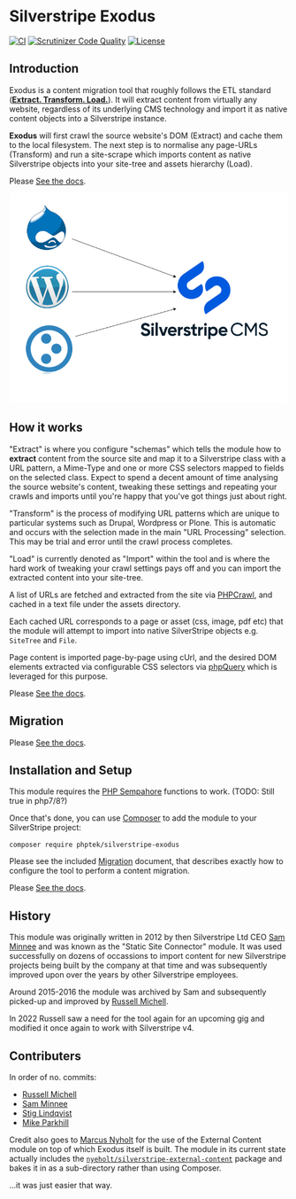 # Silverstripe Exodus

[![CI](https://github.com/phptek/silverstripe-exodus/actions/workflows/ci.yml/badge.svg)](https://github.com/phptek/silverstripe-exodus/actions/workflows/ci.yml)
[![Scrutinizer Code Quality](https://scrutinizer-ci.com/g/phptek/silverstripe-exodus/badges/quality-score.png?b=master)](https://scrutinizer-ci.com/g/phptek/silverstripe-exodus/?branch=master)
[![License](https://poser.pugx.org/phptek/silverstripe-exodus/license.svg)](https://github.com/phptek/silverstripe-exodus/blob/master/LICENSE.md)

## Introduction

Exodus is a content migration tool that roughly follows the ETL standard ([**Extract. Transform. Load.**](https://en.wikipedia.org/wiki/Extract,_transform,_load)). It will extract content from virtually any website, regardless of its underlying CMS technology and import it as native content objects into a Silverstripe instance.

**Exodus** will first crawl the source website's DOM (Extract) and cache them to the local filesystem. The next step is to normalise any page-URLs (Transform) and run a site-scrape which imports content as native Silverstripe objects into your site-tree and assets hierarchy (Load).

Please [See the docs](./docs/en/index.md).

![Migration into Silverstripe CMS](./docs/exodus.png "Migration into Silverstripe CMS")

## How it works

"Extract" is where you configure "schemas" which tells the module how to **extract** content from the source site and map it to a Silverstripe class with a URL pattern, a Mime-Type and one or more CSS selectors mapped to fields on the selected class. Expect to spend a decent amount of time analysing the source website's content, tweaking these settings and repeating your crawls and imports until you're happy that you've got things just about right.

"Transform" is the process of modifying URL patterns which are unique to particular systems such as Drupal, Wordpress or Plone. This is automatic and occurs with the selection made in the main "URL Processing" selection. This may be trial and error until the crawl process completes.

"Load" is currently denoted as "Import" within the tool and is where the hard work of tweaking your crawl settings pays off and you can import the extracted content into your site-tree.

A list of URLs are fetched and extracted from the site via [PHPCrawl](http://cuab.de/), and cached in a text file under the assets directory.

Each cached URL corresponds to a page or asset (css, image, pdf etc) that the module will attempt to import into native SilverStripe objects e.g. `SiteTree` and `File`.

Page content is imported page-by-page using cUrl, and the desired DOM elements extracted via configurable CSS selectors via [phpQuery](https://github.com/electrolinux/phpquery) which is leveraged for this purpose.

Please [See the docs](./docs/en/index.md).

## Migration

Please [See the docs](./docs/en/index.md).

## Installation and Setup

This module requires the [PHP Sempahore](https://www.php.net/manual/en/sem.installation.php) functions to work. (TODO: Still true in php7/8?)

Once that's done, you can use [Composer](http://getcomposer.org) to add the module to your SilverStripe project:

```
composer require phptek/silverstripe-exodus
```

Please see the included [Migration](docs/en/howto.md) document, that describes exactly how to configure the tool to perform a content migration.

Please [See the docs](./docs/en/index.md).

## History

This module was originally written in 2012 by then Silverstripe Ltd CEO [Sam Minnee](https://github.com/sminnee/) and was known as the "Static Site Connector" module. It was used successfully on dozens of occassions to import content for new Silverstripe projects being built by the company at that time and was subsequently improved upon over the years by other Silverstripe employees.

Around 2015-2016 the module was archived by Sam and subsequently picked-up and improved by [Russell Michell](https://github.com/phptek/).

In 2022 Russell saw a need for the tool again for an upcoming gig and modified it once again to work with Silverstripe v4.

## Contributers

In order of no. commits:

* [Russell Michell](https://github.com/phptek/)
* [Sam Minnee](https://github.com/sminnee/)
* [Stig Lindqvist](https://github.com/stojg)
* [Mike Parkhill](https://github.com/mparkhill)

Credit also goes to [Marcus Nyholt](https://github.com/nyeholt/) for the use of the External Content module on top of which Exodus itself is built. The module in its current state actually includes the [`nyeholt/silverstripe-external-content`](https://github.com/nyeholt/silverstripe-external-content) package and bakes it in as a sub-directory rather than using Composer.

...it was just easier that way.
